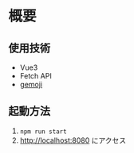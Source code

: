 # 概要

## 使用技術

- Vue3
- Fetch API
- [gemoji](https://github.com/github/gemoji/blob/master/db/emoji.json)

## 起動方法

1. `npm run start`
2. [http://localhost:8080](http://localhost:8080) にアクセス

